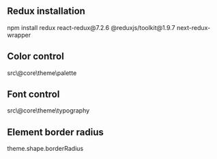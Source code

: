 <h2>Redux installation</h2>
npm install redux react-redux@7.2.6 @reduxjs/toolkit@1.9.7 next-redux-wrapper

<h2>Color control</h2>
src\@core\theme\palette

<h2>Font control</h2>
src\@core\theme\typography

<h2>Element border radius</h2>
theme.shape.borderRadius